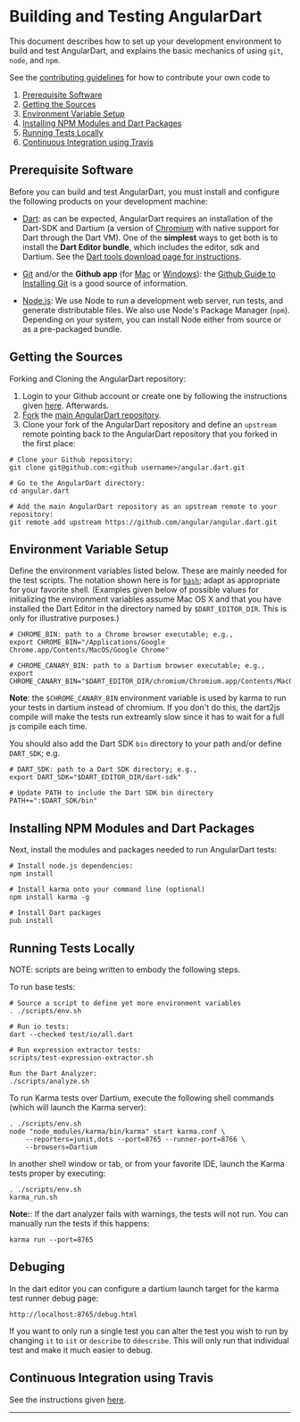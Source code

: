 # Building and Testing AngularDart

This document describes how to set up your development environment to build and test AngularDart, and
explains the basic mechanics of using `git`, `node`, and `npm`.

See the [contributing guidelines](https://github.com/angular/angular.dart/blob/master/CONTRIBUTING.md) for how to contribute your own code to 

1. [Prerequisite Software](#prerequisite-software)
2. [Getting the Sources](#getting-the-sources)
3. [Environment Variable Setup](#environment-variable-setup)
4. [Installing NPM Modules and Dart Packages](#installing-npm-modules-and-dart-packages)
5. [Running Tests Locally](#running-tests-locally)
6. [Continuous Integration using Travis](#continuous-integration-using-travis)

## Prerequisite Software

Before you can build and test AngularDart, you must install and configure the
following products on your development machine:

* [Dart](https://www.dartlang.org/): as can be expected, AngularDart requires
  an installation of the Dart-SDK and Dartium (a version of
  [Chromium](http://www.chromium.org) with native support for Dart through the
  Dart VM). One of the **simplest** ways to get both is to install the **Dart
  Editor bundle**, which includes the editor, sdk and Dartium. See the [Dart
  tools download page for
  instructions](https://www.dartlang.org/tools/download.html).

* [Git](http://git-scm.com/) and/or the **Github app** (for
  [Mac](http://mac.github.com/) or [Windows](http://windows.github.com/)): the
  [Github Guide to Installing
  Git](https://help.github.com/articles/set-up-git) is a good source of
  information.

* [Node.js](http://nodejs.org): We use Node to run a development web server,
  run tests, and generate distributable files. We also use Node's Package
  Manager (`npm`). Depending on your system, you can install Node either from
  source or as a pre-packaged bundle.

## Getting the Sources

Forking and Cloning the AngularDart repository:

1. Login to your Github account or create one by following the instructions given [here](https://github.com/signup/free).
Afterwards.
2. [Fork](http://help.github.com/forking) the [main AngularDart repository](https://github.com/angular/angular.dart).
3. Clone your fork of the AngularDart repository and define an `upstream` remote pointing back to the AngularDart repository that you forked in the first place:

```shell
# Clone your Github repository:
git clone git@github.com:<github username>/angular.dart.git

# Go to the AngularDart directory:
cd angular.dart

# Add the main AngularDart repository as an upstream remote to your repository:
git remote add upstream https://github.com/angular/angular.dart.git
```

## Environment Variable Setup


Define the environment variables listed below. These are mainly needed for the
test scripts. The notation shown here is for
[`bash`](http://www.gnu.org/software/bash/); adapt as appropriate for your
favorite shell. (Examples given below of possible values for initializing the
environment variables assume Mac OS X and that you have installed the Dart
Editor in the directory named by `$DART_EDITOR_DIR`. This is only for
illustrative purposes.)

```shell
# CHROME_BIN: path to a Chrome browser executable; e.g.,
export CHROME_BIN="/Applications/Google Chrome.app/Contents/MacOS/Google Chrome"

# CHROME_CANARY_BIN: path to a Dartium browser executable; e.g.,
export CHROME_CANARY_BIN="$DART_EDITOR_DIR/chromium/Chromium.app/Contents/MacOS/Chromium"
```
**Note**: the `$CHROME_CANARY_BIN` environment variable is used by karma to run your tests
in dartium instead of chromium. If you don't do this, the dart2js compile will make the tests
run extreamly slow since it has to wait for a full js compile each time.

You should also add the Dart SDK `bin` directory to your path and/or define `DART_SDK`; e.g.

```shell
# DART_SDK: path to a Dart SDK directory; e.g.,
export DART_SDK="$DART_EDITOR_DIR/dart-sdk"

# Update PATH to include the Dart SDK bin directory
PATH+=":$DART_SDK/bin"
```
## Installing NPM Modules and Dart Packages

Next, install the modules and packages needed to run AngularDart tests:

```shell
# Install node.js dependencies:
npm install

# Install karma onto your command line (optional)
npm install karma -g

# Install Dart packages
pub install
```

## Running Tests Locally

NOTE: scripts are being written to embody the following steps.

To run base tests:

```shell
# Source a script to define yet more environment variables
. ./scripts/env.sh

# Run io tests:
dart --checked test/io/all.dart

# Run expression extractor tests:
scripts/test-expression-extractor.sh

Run the Dart Analyzer:
./scripts/analyze.sh
```

To run Karma tests over Dartium, execute the following shell commands (which
will launch the Karma server):

```shell
. ./scripts/env.sh
node "node_modules/karma/bin/karma" start karma.conf \
    --reporters=junit,dots --port=8765 --runner-port=8766 \
    --browsers=Dartium
```

In another shell window or tab, or from your favorite IDE, launch the Karma
tests proper by executing:

```shell
. ./scripts/env.sh
karma_run.sh
```

**Note:**: If the dart analyzer fails with warnings, the tests will not run.
You can manually run the tests if this happens: 

```shell
karma run --port=8765
```

## Debuging

In the dart editor you can configure a dartium launch target for the karma test runner debug page:

```
http://localhost:8765/debug.html
```

If you want to only run a single test you can alter the test you wish to run by changing `it` to `iit`
or `describe` to `ddescribe`. This will only run that individual test and make it much easier to debug.


## Continuous Integration using Travis

See the instructions given [here](https://github.com/angular/angular.dart/blob/master/travis.md).

-----
